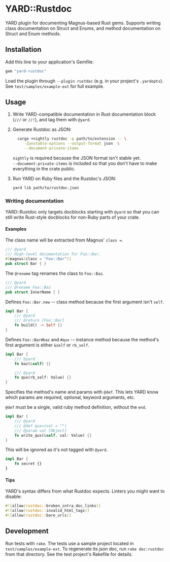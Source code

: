 # YARD::Rustdoc

YARD plugin for documenting Magnus-based Rust gems. Supports writing class
documentation on Struct and Enums, and method documentation on Struct and Enum
methods.

## Installation

Add this line to your application's Gemfile:

```ruby
gem "yard-rustdoc"
```

Load the plugin through `--plugin rustdoc` (e.g. in your project's `.yardopts`).
See `test/samples/example-ext` for full example.

## Usage

1. Write YARD-compatible documentation in Rust documentation block
   (`///` or `//!`), and tag them with `@yard`.

2. Generate Rustdoc as JSON:

   ```sh
     cargo +nightly rustdoc -p path/to/extension -- \
        -Zunstable-options --output-format json  \
        --document-private-items
   ```

   `nightly` is required because the JSON format isn't stable yet.  
   `--document-private-items` is included so that you don't have to make
   everything in the crate public.

3. Run YARD on Ruby files and the Rustdoc's JSON:

   ```sh
   yard lib path/to/rustdoc.json
   ```

### Writing documentation

YARD::Rustdoc only targets docblocks starting with `@yard` so that you can
still write Rust-style docblocks for non-Ruby parts of your crate.

#### Examples

The class name will be extracted from Magnus' `class =`.

```rust
/// @yard
/// High-level documentation for Foo::Bar.
#[magnus(class = "Foo::Bar")]
pub struct Bar { }
```

The `@rename` tag renames the class to `Foo::Baz`.

```rust
/// @yard
/// @rename Foo::Baz
pub struct InnerName { }
```

Defines `Foo::Bar.new` -- class method because the first argument isn't `self`.

```rust
impl Bar {
    /// @yard
    /// @return [Foo::Bar]
    fn build() -> Self {}
}
```

Defines `Foo::Bar#baz` and `#qux` -- instance method because the method's first
argument is either `&self` or `rb_self`.

```rust
impl Bar {
    /// @yard
    fn baz(&self) {}

    /// @yard
    fn qux(rb_self: Value) {}
}
```

Specifies the method's name and params with `@def`. This lets YARD know which params
are required, optional, keyword arguments, etc.

`@def` must be a single, valid ruby method definition, without the `end`.

```rust
impl Bar {
    /// @yard
    /// @def qux=(val = "")
    /// @param val [Object]
    fn write_qux(&self, val: Value) {}
}
```

This will be ignored as it's not tagged with `@yard`.

```rust
impl Bar {
    fn secret {}
}
```

#### Tips

YARD's syntax differs from what Rustdoc expects. Linters you might want to disable:

```rust
#![allow(rustdoc::broken_intra_doc_links)]
#![allow(rustdoc::invalid_html_tags)]
#![allow(rustdoc::bare_urls)]
```

## Development

Run tests with `rake`. The tests use a sample project located in
`test/samples/example-ext`. To regenerate its json doc, run `rake doc:rustdoc`
from that directory. See the test project's Rakefile for details.
